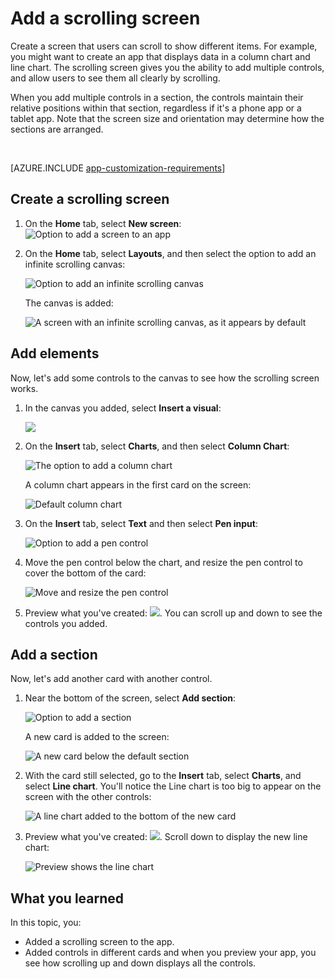 <properties
	pageTitle="Add a scrolling screen | Microsoft PowerApps"
	description="Create a screen that users can scroll to show more types of content than the screen can show at a time."
	services=""
	suite="powerapps"
	documentationCenter="na"
	authors="MandiOhlinger"
	manager="erikre"
	editor=""
	tags=""/>

<tags
	ms.service="powerapps"
	ms.devlang="na"
	ms.topic="article"
	ms.tgt_pltfrm="na"
	ms.workload="na"
	ms.date="04/28/2016"
	ms.author="mandia"/>

# Add a scrolling screen #
Create a screen that users can scroll to show different items. For example, you might want to create an app that displays data in a column chart and line chart. The scrolling screen gives you the ability to add multiple controls, and allow users to see them all clearly by scrolling. 

When you add multiple controls in a section, the controls maintain their relative positions within that section, regardless if it's a phone app or a tablet app. Note that the screen size and orientation may determine how the sections are arranged.  

&nbsp;

[AZURE.INCLUDE [app-customization-requirements](../includes/app-customization-requirements.md)]

## Create a scrolling screen ##
1. On the **Home** tab, select **New screen**:  
	![Option to add a screen to an app][1]

2. On the **Home** tab, select **Layouts**, and then select the option to add an infinite scrolling canvas:  

	![Option to add an infinite scrolling canvas][2]

	The canvas is added:  

	![A screen with an infinite scrolling canvas, as it appears by default][3]


## Add elements ##

Now, let's add some controls to the canvas to see how the scrolling screen works. 

1. In the canvas you added, select **Insert a visual**:  

	![][4]

2. On the **Insert** tab, select **Charts**, and then select **Column Chart**:  

	![The option to add a column chart][5]

	A column chart appears in the first card on the screen:  

	![Default column chart][7]

3. On the **Insert** tab, select **Text** and then select **Pen input**:  

	![Option to add a pen control][8]

4. Move the pen control below the chart, and resize the pen control to cover the bottom of the card:  

	![Move and resize the pen control][9]

5. Preview what you've created: ![][6]. You can scroll up and down to see the controls you added. 


## Add a section ##

Now, let's add another card with another control. 

1. Near the bottom of the screen, select **Add section**:  

	![Option to add a section][10]

	A new card is added to the screen:  

	![A new card below the default section][11]

2. With the card still selected, go to the **Insert** tab, select **Charts**, and select **Line chart**. You'll notice the Line chart is too big to appear on the screen with the other controls:  

	![A line chart added to the bottom of the new card][12]

3. Preview what you've created: ![][6]. Scroll down to display the new line chart:  

	![Preview shows the line chart][13]

## What you learned

In this topic, you:

- Added a scrolling screen to the app.
- Added controls in different cards and when you preview your app, you see how scrolling up and down displays all the controls. 
 

[1]: ./media/add-scrolling-screen/add-screen.png
[2]: ./media/add-scrolling-screen/add-canvas.png
[3]: ./media/add-scrolling-screen/default-canvas.png
[4]: ./media/add-scrolling-screen/insert-visual.png
[5]: ./media/add-scrolling-screen/add-chart.png
[6]: ./media/add-scrolling-screen/preview.png
[7]: ./media/add-scrolling-screen/default-chart.png
[8]: ./media/add-scrolling-screen/add-pen.png
[9]: ./media/add-scrolling-screen/move-resize-pen.png
[10]: ./media/add-scrolling-screen/add-section.png
[11]: ./media/add-scrolling-screen/new-card.png
[12]: ./media/add-scrolling-screen/add-line-chart.png
[13]: ./media/add-scrolling-screen/line-chart-preview.png
